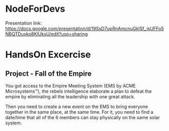 # NodeForDevs
Presentation link: https://docs.google.com/presentation/d/19SsD7upRnAmcnuGklSf_jsUFFo5NBQTDuxko8KlUksU/edit?usp=sharing

# HandsOn Excercise
## Project - Fall of the Empire

You got access to the Empire Meeting System (EMS by ACME Microsystems™), the rebels intelligence elaborate a plan to defeat the empire by eliminating all the leadership with one great attack. 

Then you need to create a new event on the EMS to bring everyone together in the same place, at the same time. For it, you need to find a date/time that all of the 6 members can stay physically on the same solar system.
